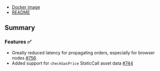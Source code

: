 - [Docker image](https://hub.docker.com/r/0xorg/mesh/tags)
- [README](https://github.com/0xProject/0x-mesh/blob/v9.2.0/README.md)

## Summary

### Features ✅

- Greatly reduced latency for propagating orders, especially for browser nodes [#756](https://github.com/0xProject/0x-mesh/pull/756).
- Added support for `checkGasPrice` StaticCall asset data [#744](https://github.com/0xProject/0x-mesh/pull/744)



